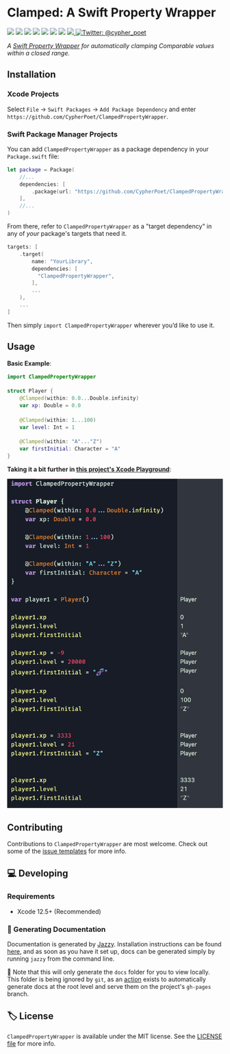 # Clamped: A Swift Property Wrapper

<!-- Header Logo -->

<!-- <div align="center">
   <img width="600px" src="./Extras/banner-logo.png" alt="Banner Logo">
</div> -->


<!-- Badges -->

<p>
    <img src="https://img.shields.io/badge/iOS-13.0+-865EFC.svg" />
    <img src="https://img.shields.io/badge/iPadOS-13.0+-F65EFC.svg" />
    <img src="https://img.shields.io/badge/macOS-10.15+-179AC8.svg" />
    <img src="https://img.shields.io/badge/tvOS-13.0+-41465B.svg" />
    <img src="https://img.shields.io/badge/watchOS-6.0+-1FD67A.svg" />
    <img src="https://img.shields.io/badge/License-MIT-blue.svg" />
    <img src="https://github.com/CypherPoet/ClampedPropertyWrapper/workflows/Build%20&%20Test/badge.svg" />
    <a href="https://github.com/apple/swift-package-manager">
      <img src="https://img.shields.io/badge/spm-compatible-brightgreen.svg?style=flat" />
    </a>
    <a href="https://twitter.com/cypher_poet">
        <img src="https://img.shields.io/badge/Contact-@cypher_poet-lightgrey.svg?style=flat" alt="Twitter: @cypher_poet" />
    </a>
</p>


<p align="center">

_A [Swift Property Wrapper](https://docs.swift.org/swift-book/LanguageGuide/Properties.html#ID617) for automatically clamping Comparable values within a closed range._

<p />


## Installation

### Xcode Projects

Select `File` -> `Swift Packages` -> `Add Package Dependency` and enter `https://github.com/CypherPoet/ClampedPropertyWrapper`.


### Swift Package Manager Projects

You can add `ClampedPropertyWrapper` as a package dependency in your `Package.swift` file:

```swift
let package = Package(
    //...
    dependencies: [
        .package(url: "https://github.com/CypherPoet/ClampedPropertyWrapper", .upToNextMajor(from: "0.1.0")),
    ],
    //...
)
```

From there, refer to `ClampedPropertyWrapper` as a "target dependency" in any of _your_ package's targets that need it.

```swift
targets: [
    .target(
        name: "YourLibrary",
        dependencies: [
          "ClampedPropertyWrapper",
        ],
        ...
    ),
    ...
]
```

Then simply `import ClampedPropertyWrapper` wherever you’d like to use it.


## Usage

**Basic Example**:

```swift
import ClampedPropertyWrapper

struct Player {
    @Clamped(within: 0.0...Double.infinity)
    var xp: Double = 0.0

    @Clamped(within: 1...100)
    var level: Int = 1

    @Clamped(within: "A"..."Z")
    var firstInitial: Character = "A"
}
```

**Taking it a bit further in [this project's Xcode Playground](./Examples/Playgrounds/)**:

![Playground Example](./Extras/playground-example-1.png)

## Contributing

Contributions to `ClampedPropertyWrapper` are most welcome. Check out some of the [issue templates](./.github/ISSUE_TEMPLATE/) for more info.



## 💻 Developing

### Requirements

- Xcode 12.5+ (Recommended)


### 📜 Generating Documentation

Documentation is generated by [Jazzy](https://github.com/realm/jazzy). Installation instructions can be found [here](https://github.com/realm/jazzy#installation), and as soon as you have it set up, docs can be generated simply by running `jazzy` from the command line.

📝 Note that this will only generate the `docs` folder for you to view locally. This folder is being ignored by `git`, as an [action](./.github/workflows/PublishDocumentation.yml) exists to automatically generate docs at the root level and serve them on the project's `gh-pages` branch.


## 🏷 License

`ClampedPropertyWrapper` is available under the MIT license. See the [LICENSE file](./LICENSE) for more info.
